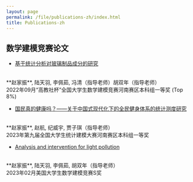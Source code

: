 ```yaml
---
layout: page
permalink: /file/publications-zh/index.html
title: Publications-zh
---
```


## 数学建模竞赛论文

- [基于统计分析对玻璃制品成分的研究](https://jiazhenzhao.github.io/mypaper/modeling/202209CUMCM.pdf)

<br>
**赵家振**, 陆天羽, 李佩茹, 冯清（指导老师）胡双年（指导老师）
<br>
2022年09月“高教社杯”全国大学生数学建模竞赛河南赛区本科组一等奖 (Top 8%)
<br>




- [国民真的健康吗？——关于中国式现代化下的全民健身体系的统计测度研究](https://jiazhenzhao.github.io/mypaper/modeling/A17.pdf)

<br>
**赵家振**, 赵航, 纪威宇, 贾子琪（指导老师）
<br>
2023年第九届全国大学生统计建模大赛河南赛区本科组一等奖
<br>



- [Analysis and intervention for light pollution](https://jiazhenzhao.github.io/mypaper/modeling/202302COMAP.pdf)

<br>
**赵家振**, 陆天羽, 李佩茹, 胡双年（指导老师）
<br>
2023年02月美国大学生数学建模竞赛S奖
<br>